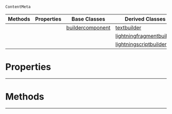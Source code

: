  `ContentMeta`

|Methods|Properties|Base Classes|Derived Classes|
|---|---|---|---|
| | |[buildercomponent](https://github.com/PlasmaEngine/PlasmaDocs/blob/master/code_reference/class_reference/buildercomponent.markdown)|[textbuilder](https://github.com/PlasmaEngine/PlasmaDocs/blob/master/code_reference/class_reference/textbuilder.markdown)|
| | | |[lightningfragmentbuilder](https://github.com/PlasmaEngine/PlasmaDocs/blob/master/code_reference/class_reference/lightningfragmentbuilder.markdown)|
| | | |[lightningscriptbuilder](https://github.com/PlasmaEngine/PlasmaDocs/blob/master/code_reference/class_reference/lightningscriptbuilder.markdown)|


 #  Properties


---  
 #  Methods


---  
 

 